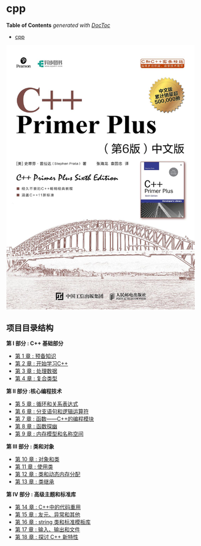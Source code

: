 # cpp
<!-- START doctoc generated TOC please keep comment here to allow auto update -->
<!-- DON'T EDIT THIS SECTION, INSTEAD RE-RUN doctoc TO UPDATE -->
**Table of Contents**  *generated with [DocToc](https://github.com/thlorenz/doctoc)*

- [cpp](#cpp)

<!-- END doctoc generated TOC please keep comment here to allow auto update -->

![C++ Primer Plus](https://raw.githubusercontent.com/fuzhanmeng/cpp/main/pictures/C%2B%2BPrimerPlus.jpg)

## 项目目录结构

<!-- - [Practice/](./Practice) -->

**第 I 部分 : C++ 基础部分**
  - [第 1 章 : 预备知识](./Practice/chapter_01/README.md)
  - [第 2 章 : 开始学习C++](./Practice/chapter_02/README.md)
  - [第 3 章 : 处理数据](./Practice/chapter_03/README.md)
  - [第 4 章 : 复合类型](./Practice/chapter_04/README.md)

**第 II 部分 :核心编程技术**
  - [第 5 章 : 循环和关系表达式](./Practice/chapter_05/README.md)
  - [第 6 章 : 分支语句和逻辑运算符](./Practice/chapter_06/README.md)
  - [第 7 章 : 函数——C++的编程模块](./Practice/chapter_07/README.md)
  - [第 8 章 : 函数探幽](./Practice/chapter_08/README.md)
  - [第 9 章 : 内存模型和名称空间](./Practice/chapter_09/README.md)

**第 III 部分 : 类和对象**
  - [第 10 章 : 对象和类](./Practice/chapter_10/README.md)
  - [第 11 章 : 使用类](./Practice/chapter_11/README.md)
  - [第 12 章 : 类和动态内存分配](./Practice/chapter_12/README.md)
  - [第 13 章 : 类继承](./Practice/chapter_13/README.md)

**第 IV 部分 : 高级主题和标准库**
  - [第 14 章 : C++中的代码重用](./Practice/chapter_14/README.md)
  - [第 15 章 : 友元、异常和其他](./Practice/chapter_15/README.md)
  - [第 16 章 : string 类和标准模板库](./Practice/chapter_16/README.md)
  - [第 17 章 : 输入、输出和文件](./Practice/chapter_17/README.md)
  - [第 18 章 : 探讨 C++ 新特性](./Practice/chapter_18/README.md)